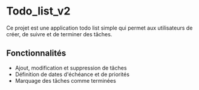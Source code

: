 # Todo_list_v2

Ce projet est une application todo list simple qui permet aux utilisateurs de créer, de suivre et de terminer des tâches.

## Fonctionnalités

* Ajout, modification et suppression de tâches
* Définition de dates d'échéance et de priorités
* Marquage des tâches comme terminées

